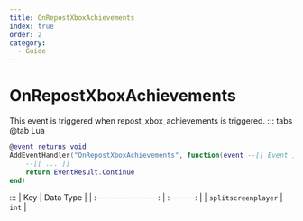 ```yaml
---
title: OnRepostXboxAchievements
index: true
order: 2
category:
  - Guide
---
```


# OnRepostXboxAchievements
This event is triggered when repost_xbox_achievements is triggered.
::: tabs
@tab Lua
```lua
@event returns void
AddEventHandler("OnRepostXboxAchievements", function(event --[[ Event ]])
    --[[ ... ]]
    return EventResult.Continue
end)
```

:::
|         Key         | Data Type |
| :-----------------: | :-------: |
| `splitscreenplayer` |   `int`   |